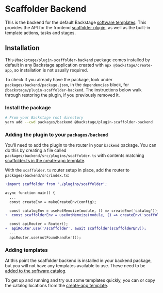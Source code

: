 # Scaffolder Backend

This is the backend for the default Backstage [software
templates](https://backstage.io/docs/features/software-templates/software-templates-index).
This provides the API for the frontend [scaffolder
plugin](https://github.com/backstage/backstage/tree/master/plugins/scaffolder),
as well as the built-in template actions, tasks and stages.

## Installation

This `@backstage/plugin-scaffolder-backend` package comes installed by default
in any Backstage application created with `npx @backstage/create-app`, so
installation is not usually required.

To check if you already have the package, look under
`packages/backend/package.json`, in the `dependencies` block, for
`@backstage/plugin-scaffolder-backend`. The instructions below walk through
restoring the plugin, if you previously removed it.

### Install the package

```bash
# From your Backstage root directory
yarn add --cwd packages/backend @backstage/plugin-scaffolder-backend
```

### Adding the plugin to your `packages/backend`

You'll need to add the plugin to the router in your `backend` package. You can
do this by creating a file called `packages/backend/src/plugins/scaffolder.ts`
with contents matching [scaffolder.ts in the create-app
template](https://github.com/backstage/backstage/blob/master/packages/create-app/templates/default-app/packages/backend/src/plugins/scaffolder.ts).

With the `scaffolder.ts` router setup in place, add the router to
`packages/backend/src/index.ts`:

```diff
+import scaffolder from './plugins/scaffolder';

async function main() {
  ...
  const createEnv = makeCreateEnv(config);

  const catalogEnv = useHotMemoize(module, () => createEnv('catalog'));
+  const scaffolderEnv = useHotMemoize(module, () => createEnv('scaffolder'));

  const apiRouter = Router();
+  apiRouter.use('/scaffolder', await scaffolder(scaffolderEnv));
  ...
  apiRouter.use(notFoundHandler());

```

### Adding templates

At this point the scaffolder backend is installed in your backend package, but
you will not have any templates available to use. These need to be [added to the
software
catalog](https://backstage.io/docs/features/software-templates/adding-templates).

To get up and running and try out some templates quickly, you can or copy the
catalog locations from the [create-app
template](https://github.com/backstage/backstage/blob/master/packages/create-app/templates/default-app/app-config.yaml.hbs).
